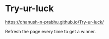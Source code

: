 # Try-ur-luck
https://dhanush-n-prabhu.github.io/Try-ur-luck/

Refresh the page every time to get a winner.
